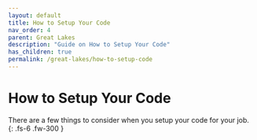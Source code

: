 ```yaml
---
layout: default
title: How to Setup Your Code
nav_order: 4
parent: Great Lakes
description: "Guide on How to Setup Your Code"
has_children: true
permalink: /great-lakes/how-to-setup-code
---
```

# How to Setup Your Code

There are a few things to consider when you setup your code for your job.
{: .fs-6 .fw-300 }
